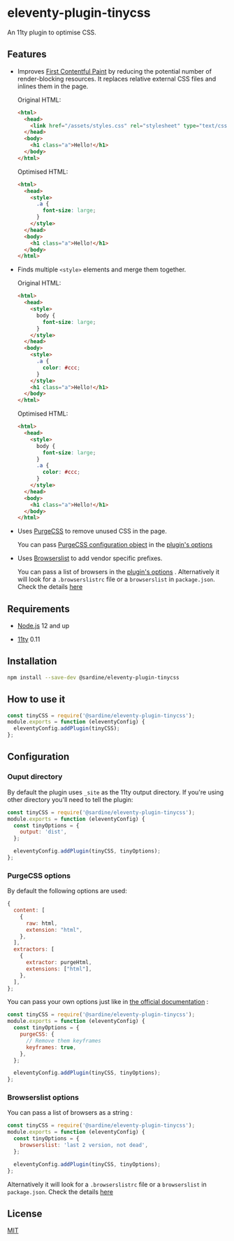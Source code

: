 # eleventy-plugin-tinycss

An 11ty plugin to optimise CSS.

## Features

- Improves [First Contentful Paint](https://web.dev/first-contentful-paint/) by reducing the potential number of render-blocking resources. It replaces relative external CSS files and inlines them in the page.

  Original HTML:

  ```html
  <html>
    <head>
      <link href="/assets/styles.css" rel="stylesheet" type="text/css" />
    </head>
    <body>
      <h1 class="a">Hello!</h1>
    </body>
  </html>
  ```

  Optimised HTML:

  ```html
  <html>
    <head>
      <style>
        .a {
          font-size: large;
        }
      </style>
    </head>
    <body>
      <h1 class="a">Hello!</h1>
    </body>
  </html>
  ```

- Finds multiple `<style>` elements and merge them together.

  Original HTML:

  ```html
  <html>
    <head>
      <style>
        body {
          font-size: large;
        }
      </style>
    </head>
    <body>
      <style>
        .a {
          color: #ccc;
        }
      </style>
      <h1 class="a">Hello!</h1>
    </body>
  </html>
  ```

  Optimised HTML:

  ```html
  <html>
    <head>
      <style>
        body {
          font-size: large;
        }
        .a {
          color: #ccc;
        }
      </style>
    </head>
    <body>
      <h1 class="a">Hello!</h1>
    </body>
  </html>
  ```

- Uses [PurgeCSS](https://purgecss.com/) to remove unused CSS in the page.

  You can pass [PurgeCSS configuration object](https://purgecss.com/plugins/postcss.html#options) in the [plugin's options](./Configuration)

- Uses [Browserslist](https://autoprefixer.github.io/) to add vendor specific prefixes.

  You can pass a list of browsers in the [plugin's options](./Configuration) . Alternatively it will look for a `.browserslistrc` file or a `browserslist` in `package.json`. Check the details [here](https://github.com/browserslist/browserslist#config-file)

## Requirements

- [Node.js](https://nodejs.org/en/download/) 12 and up

- [11ty](https://www.11ty.dev/) 0.11

## Installation

```bash
npm install --save-dev @sardine/eleventy-plugin-tinycss
```

## How to use it

```javascript
const tinyCSS = require('@sardine/eleventy-plugin-tinycss');
module.exports = function (eleventyConfig) {
  eleventyConfig.addPlugin(tinyCSS);
};
```

## Configuration

### Ouput directory

By default the plugin uses `_site` as the 11ty output directory. If you're using other directory you'll need to tell the plugin:

```javascript
const tinyCSS = require('@sardine/eleventy-plugin-tinycss');
module.exports = function (eleventyConfig) {
  const tinyOptions = {
    output: 'dist',
  };

  eleventyConfig.addPlugin(tinyCSS, tinyOptions);
};
```

### PurgeCSS options

By default the following options are used:

```javascript
{
  content: [
    {
      raw: html,
      extension: "html",
    },
  ],
  extractors: [
    {
      extractor: purgeHtml,
      extensions: ["html"],
    },
  ],
};
```

You can pass your own options just like in [the official documentation](https://purgecss.com/plugins/postcss.html#options) :

```javascript
const tinyCSS = require('@sardine/eleventy-plugin-tinycss');
module.exports = function (eleventyConfig) {
  const tinyOptions = {
    purgeCSS: {
      // Remove them keyframes
      keyframes: true,
    },
  };

  eleventyConfig.addPlugin(tinyCSS, tinyOptions);
};
```

### Browserslist options

You can pass a list of browsers as a string :

```javascript
const tinyCSS = require('@sardine/eleventy-plugin-tinycss');
module.exports = function (eleventyConfig) {
  const tinyOptions = {
    browserslist: 'last 2 version, not dead',
  };

  eleventyConfig.addPlugin(tinyCSS, tinyOptions);
};
```

Alternatively it will look for a `.browserslistrc` file or a `browserslist` in `package.json`. Check the details [here](https://github.com/browserslist/browserslist#config-file)

## License

[MIT](./LICENSE)
